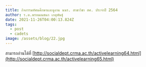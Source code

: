 ```yaml
---
title: กิจกรรมทัศนศึกษาและดูงาน นนร. สาขาวิชา สศ. ประจำปี 2564
author: ร.ต.พรหมณชนก เกตุพันธุ์
date: 2021-11-26T04:00:13.824Z
tags:
  - post
  - cadets
image: /assets/blog/22.jpg
---
```

สามารถอ่านได้ที่
[http://socialdept.crma.ac.th/activelearning64.html](http://socialdept.crma.ac.th/activelearning65.html)